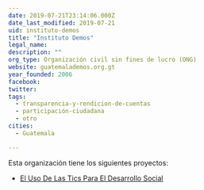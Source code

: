 ```yaml
---
date: 2019-07-21T23:14:06.000Z
date_last_modified: 2019-07-21
uid: instituto-demos
title: "Instituto Demos"
legal_name: 
description: ""
org_type: Organización civil sin fines de lucro (ONG)
website: guatemalademos.org.gt
year_founded: 2006
facebook: 
twitter: 
tags:
  - transparencia-y-rendicion-de-cuentas
  - participación-ciudadana
  - otro
cities: 
  - Guatemala

---
```


Esta organización tiene los siguientes proyectos:

- [El Uso De Las Tics Para El Desarrollo Social](/proyectos/el-uso-de-las-tics-para-el-desarrollo-social)
